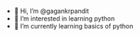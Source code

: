 - 👋 Hi, I’m @gagankrpandit
- 👀 I’m interested in learning python
- 🌱 I’m currently learning basics of python
<!---
gagankrpandit/gagankrpandit is a ✨ special ✨ repository because its `README.md` (this file) appears on your GitHub profile.
You can click the Preview link to take a look at your changes.
--->
